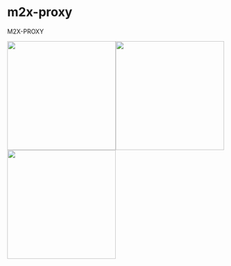 # m2x-proxy
M2X-PROXY

<div style="display:flex;">
  <img src="https://user-images.githubusercontent.com/12996462/125134895-c83b7c00-e110-11eb-86f8-ab4f7958271a.jpeg" width="250" />
<img src="https://user-images.githubusercontent.com/12996462/125134909-cec9f380-e110-11eb-82d2-d41fcfaf4032.jpeg" width="250" />
  </div>
     <img src="https://user-images.githubusercontent.com/12996462/223444666-2bf1573e-aa48-4dc7-b392-ed064708fa3d.jpg" width="250" />


